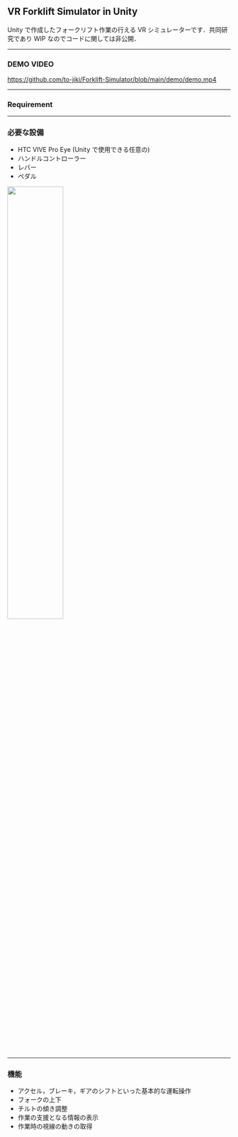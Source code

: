 ## VR Forklift Simulator in Unity

Unity で作成したフォークリフト作業の行える VR シミュレーターです．共同研究であり WIP なのでコードに関しては非公開．

---

### DEMO VIDEO

https://github.com/to-jiki/Forklift-Simulator/blob/main/demo/demo.mp4

---

### Requirement

---

### 必要な設備

- HTC VIVE Pro Eye
  (Unity で使用できる任意の)
- ハンドルコントローラー
- レバー
- ペダル
<img src="https://github.com/to-jiki/Forklift-Simulator/blob/main/demo/usingSimulator.jpg" height="50%" width = "50%" >

---

### 機能

- アクセル，ブレーキ，ギアのシフトといった基本的な運転操作
- フォークの上下
- チルトの傾き調整
- 作業の支援となる情報の表示
- 作業時の視線の動きの取得
